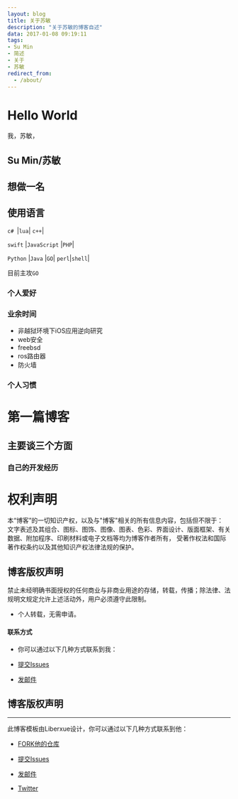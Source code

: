 ```yaml
---
layout: blog
title: 关于苏敏
description: "关于苏敏的博客自述"
data: 2017-01-08 09:19:11
tags: 
- Su Min
- 简述
- 关于
- 苏敏
redirect_from:
  - /about/
---
```


# Hello World
 
我，苏敏，

##  Su Min/苏敏
 


## 想做一名



## 使用语言

``c# ``|``lua``| ``c++``|
 
 ``swift`` |``JavaScript`` |``PHP``|
  
  ``Python`` |``Java`` |``GO``|
  ``perl``|``shell``|
 

 目前主攻``GO``
  
### 个人爱好


 
### 业余时间

- 非越狱环境下iOS应用逆向研究
- web安全
- freebsd
- ros路由器
- 防火墙

### 个人习惯
 


 
 
# 第一篇博客
 



 
## 主要谈三个方面
 
### 自己的开发经历


# 权利声明
 
本“博客”的一切知识产权，以及与"博客"相关的所有信息内容，包括但不限于： 文字表述及其组合、图标、图饰、图像、图表、色彩、界面设计、版面框架、有关数据、附加程序、印刷材料或电子文档等均为博客作者所有， 受著作权法和国际著作权条约以及其他知识产权法律法规的保护。



## 博客版权声明
 
禁止未经明确书面授权的任何商业与非商业用途的存储，转载，传播；除法律、法规明文规定允许上述活动外，用户必须遵守此限制。
 
* 个人转载，无需申请。





#### 联系方式

* 你可以通过以下几种方式联系到我：

* [提交Issues](https://github.com/sumin1123/sumin1123.github.io/issues)
 
* [发邮件](mailto:sumin1123@sina.com)




## 博客版权声明
********
此博客模板由Liberxue设计，你可以通过以下几种方式联系到他：

* [FORK他的仓库](https://github.com/liberxue/liberxue.github.io/fork)

* [提交Issues](https://github.com/Liberxue/liberxue.github.io/issues)
 
* [发邮件](mailto:liberxue@gmail.com)
 
* [Twitter](https://twitter.com/liberxue)
